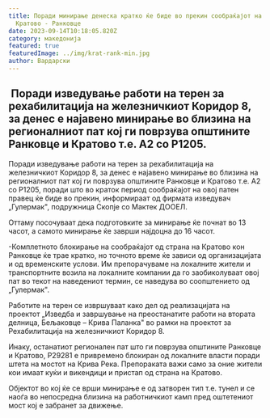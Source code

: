 ```yaml
---
title: Поради минирање денеска кратко ќе биде во прекин сообраќајот на патот
  Кратово - Ранковце
date: 2023-09-14T10:18:05.820Z
category: македонија
featured: true
featuredImage: ../img/krat-rank-min.jpg
author: Вардарски
---
```

<!--StartFragment-->

##  Поради изведување работи на терен за рехабилитација на железничкиот Коридор 8, за денес е најавено минирање во близина на регионалниот пат кој ги поврзува општините Ранковце и Кратово т.е. А2 со Р1205.



<!--EndFragment--><!--StartFragment-->

Поради изведување работи на терен за рехабилитација на железничкиот Коридор 8, за денес е најавено минирање во близина на регионалниот пат кој ги поврзува општините Ранковце и Кратово т.е. А2 со Р1205, поради што во краток период сообраќајот на овој патен правец ќе биде во прекин, информираат од фирмата изведувач „Гулермак", подружница Скопје со Мактек ДООЕЛ.

Оттаму посочуваат дека подготовките за минирање ќе почнат во 13 часот, а самото минирање ќе заврши најдоцна до 16 часот.

\-Комплетното блокирање на сообраќајот од страна на Кратово кон Ранковце ќе трае кратко, но точното време ќе зависи од организацијата и од временските услови. Им препорачуваме на локалните жители и транспортните возила на локалните компании да го заобиколуваат овој пат во текот на наведениот термин, се наведува во соопштението од „Гулермак".

Работите на терен се извршуваат како дел од реализацијата на проектот „Изведба и завршување на преостанатите работи на втората делница, Бељаковце – Крива Паланка" во рамки на проектот за Рехабилитација на железничкиот Коридор 8.

Инаку, останатиот регионален пат што ги поврзува општините Ранковце и Кратово, Р29281 е привремено блокиран од локалните власти поради штета на мостот на Крива Река. Препораката важи само за оние жители кои имаат куќи и викендици и пристап од страна на Кратово.

Објектот во кој ќе се врши минирање е од затворен тип т.е. тунел и се наоѓа во непосредна близина на работничкиот камп пред оштетениот мост кој е забранет за движење.

<!--EndFragment-->